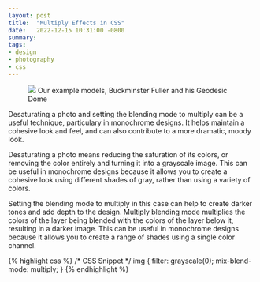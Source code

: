 ```yaml
---
layout: post
title:  "Multiply Effects in CSS"
date:   2022-12-15 10:31:00 -0800
summary:
tags:
- design
- photography
- css
---
```

<div class='grid md:grid-cols-2 gap-4'>
  <figure class='text-sm italic'>
    <img src="{{site.baseurl}}/assets/img/buckminster-fuller.jpg" class="mix-blend-multiply grayscale w-full">
    <caption>Our example models, Buckminster Fuller and his Geodesic Dome</caption>
  </figure>
  <div markdown=1 class='flex flex-col gap-4'>
  Desaturating a photo and setting the blending mode to multiply can be a useful technique, particulary in monochrome designs. It helps maintain a cohesive look and feel, and can also contribute to a more dramatic, moody look.

  Desaturating a photo means reducing the saturation of its colors, or removing the color entirely and turning it into a grayscale image. This can be useful in monochrome designs because it allows you to create a cohesive look using different shades of gray, rather than using a variety of colors.

  Setting the blending mode to multiply in this case can help to create darker tones and add depth to the design. Multiply blending mode multiplies the colors of the layer being blended with the colors of the layer below it, resulting in a darker image. This can be useful in monochrome designs because it allows you to create a range of shades using a single color channel.
  </div>
</div>




{% highlight css %}
/* CSS Snippet */
img {
  filter: grayscale(0);
  mix-blend-mode: multiply;
}
{% endhighlight %}